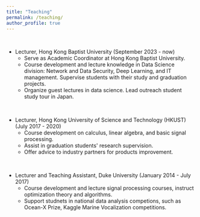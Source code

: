 ```yaml
---
title: "Teaching"
permalink: /teaching/
author_profile: true
---
```


<br>

*  Lecturer,  Hong Kong Baptist University (September 2023 - now)  <br>
    - Serve as Academic Coordinator at Hong Kong Baptist University.
    - Course development and lecture knowledge in Data Science division: Network and Data Security, Deep Learning, and IT management. Supervise students with their study and graduation projects. 
    - Organize guest lectures in data science. Lead outreach student study tour in Japan.

<br>

*  Lecturer, Hong Kong University of Science and Technology (HKUST) (July 2017 - 2020)  <br> 
   - Course development on calculus, linear algebra, and basic signal processing.
   - Assist in graduation students' research supervision.
   - Offer advice to industry partners for products improvement.

<br>

*  Lecturer and Teaching Assistant, Duke University (January 2014 - July 2017)  <br> 
   - Course development and lecture signal processing courses, instruct optimization theory and algorithms.
   - Support studnets in national data analysis competions, such as Ocean-X Prize, Kaggle Marine Vocalization competitions. 

<br>



